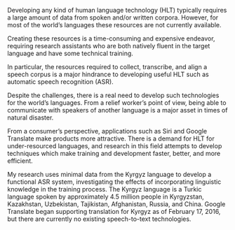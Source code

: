 Developing any kind of human language technology (HLT) typically
requires a large amount of data from spoken and/or written corpora.
However, for most of the world’s languages these resources are not
currently available.

Creating these resources is a time-consuming and expensive endeavor,
requiring research assistants who are both natively fluent in the target
language and have some technical training.

In particular, the resources required to collect, transcribe, and align
a speech corpus is a major hindrance to developing useful HLT such as
automatic speech recognition (ASR).

Despite the challenges, there is a real need to develop such
technologies for the world’s languages. From a relief worker’s point of
view, being able to communicate with speakers of another language is a
major asset in times of natural disaster.

From a consumer’s perspective, applications such as Siri and Google
Translate make products more attractive. There is a demand for HLT for
under-resourced languages, and research in this field attempts to
develop techniques which make training and development faster, better,
and more efficient.

My research uses minimal data from the Kyrgyz language to develop a
functional ASR system, investigating the effects of incorporating
linguistic knowledge in the training process. The Kyrgyz language is a
Turkic language spoken by approximately 4.5 million people in
Kyrgyzstan, Kazakhstan, Uzbekistan, Tajikistan, Afghanistan, Russia, and
China. Google Translate began supporting translation for Kyrgyz as of
February 17, 2016, but there are currently no existing speech-to-text
technologies.
